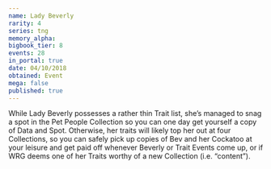 ```yaml
---
name: Lady Beverly
rarity: 4
series: tng
memory_alpha:
bigbook_tier: 8
events: 28
in_portal: true
date: 04/10/2018
obtained: Event
mega: false
published: true
---
```


While Lady Beverly possesses a rather thin Trait list, she’s managed to snag a spot in the Pet People Collection so you can one day get yourself a copy of Data and Spot. Otherwise, her traits will likely top her out at four Collections, so you can safely pick up copies of Bev and her Cockatoo at your leisure and get paid off whenever Beverly or Trait Events come up, or if WRG deems one of her Traits worthy of a new Collection (i.e. “content”).
